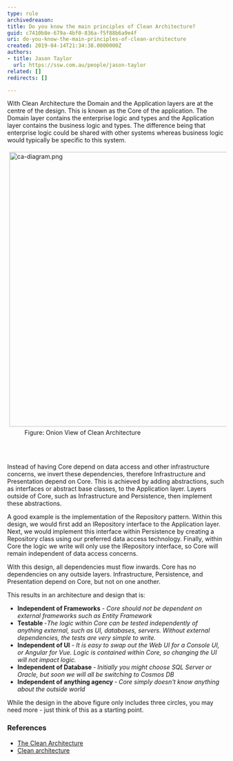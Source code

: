 ```yaml
---
type: rule
archivedreason: 
title: Do you know the main principles of Clean Architecture?
guid: c7410b8e-679a-4bf0-836a-f5f88b6a9e4f
uri: do-you-know-the-main-principles-of-clean-architecture
created: 2019-04-14T21:34:38.0000000Z
authors:
- title: Jason Taylor
  url: https://ssw.com.au/people/jason-taylor
related: []
redirects: []

---
```



<p>With Clean Architecture the Domain and the Application layers are at the centre of the design. This is known as the Core of the application. The Domain layer contains the enterprise logic and types and the Application layer contains the business logic and types. The difference being that enterprise logic could be shared with other systems whereas business logic would typically be specific to this system.<br></p><dl class="image"><dt><img src="/SiteAssets/the-main-principles-of-clean-architecture/ca-diagram.png" alt="ca-diagram.png" style="margin&#58;5px;width&#58;640px;height&#58;636px;" /></dt><dd>Figure&#58; Onion View of Clean Architecture​<br></dd></dl>
<br><excerpt class='endintro'></excerpt><br>
<p>Instead of having Core depend on data access and other infrastructure concerns, we invert these dependencies, therefore Infrastructure&#160;and Presentation depend on Core. This is achieved by adding abstractions, such as interfaces or abstract base classes, to the Application layer. Layers outside of Core, such as Infrastructure and Persistence, then implement these abstractions.</p><p>A good example is the implementation of the Repository pattern. Within this design, we would first add an IRepository interface to the Application layer. Next, we would implement this interface within Persistence by creating a Repository class using our preferred data access technology. Finally, within Core the logic we write will only use the IRepository interface, so Core will remain independent of data access concerns.</p><p>With this design, all dependencies must flow inwards. Core has no dependencies on any outside layers. Infrastructure, Persistence, and Presentation depend on Core, but not on one another.<br></p><p>This results in an architecture and design that is&#58;<br></p><ul><li><strong>Independent of Frameworks</strong>&#160;-&#160;<em>Core should not be dependent on external frameworks such as Entity Framework</em></li><li><b>Testable </b>-<b></b><em>The logic within Core can be tested independently of anything external, such as UI, databases, servers. Without external dependencies, the tests are very simple to write.</em></li><li><strong>Independent of UI</strong>&#160;-&#160;<em>It is easy to swap out the Web UI for a Console UI, or Angular for Vue. Logic is contained within Core, so changing the UI will not impact logic.</em></li><li><b>Independent of Database&#160;</b>-<b>&#160;</b><em>Initially you might choose SQL Server or Oracle, but soon we will all be switching to Cosmos DB</em></li><li><b>Independent of anything agency </b>-<b>&#160;</b><em>Core simply doesn't know anything about the outside world</em></li></ul><p></p><p>While the design in the above​ figure only includes three circles, you may need more - just think of this as a starting point.<br></p><h3 class="ssw15-rteElement-H3">​References</h3><ul><li><a href="http&#58;//blog.cleancoder.com/uncle-bob/2012/08/13/the-clean-architecture.html">The Clean Architecture</a></li><li><a href="https&#58;//docs.microsoft.com/en-us/dotnet/standard/modern-web-apps-azure-architecture/common-web-application-architectures#clean-architecture">Clean architecture</a><br></li></ul>


